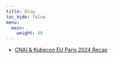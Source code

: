 ```yaml
---
title: Blog
toc_hide: false
menu:
  main:
    weight: 40
---
```


* [CNAI & Kubecon EU Paris 2024 Recap](cnaiwg-kubecon-recap-03-31-24.md)
